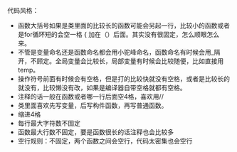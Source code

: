 
 代码风格：
  - 函数大括号如果是类里面的比较长的函数可能会另起一行，比较小的函数或者是for循环短的会空一格 { 加在（）后面。其实没有很固定，怎么顺眼怎么来。
  - 不管是变量命名还是函数命名都会用小驼峰命名，函数命名有时候会用_隔开，不顾定。全局变量会比较长，局部变量有时候会比较随便，比如直接用temp。
  - 操作符号前面有时候会有空格，但是打的比较快就没有空格，或者是比较长的就没有，比较懒没有改，如果是编译器自带空格就都有空格。
  - 注释的话一般在函数或者哪一行后面空4格，喜欢用//
  - 类里面喜欢先写变量，后写构件函数，再写普通函数。
  - 缩进4格
  - 每行最大字符数不固定
  - 函数最大行数不固定，要是函数很长的话注释也会比较多
  - 空行规则：不固定，两个函数之间会空行，代码太密集也会空行
